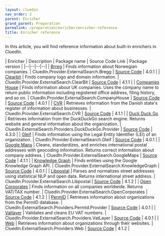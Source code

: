 ```yaml
---
layout: cluedin
nav_order: 3
parent: Enricher
grand_parent: Preparation
permalink: /preparation/enricher/enricher-reference
title: Enricher reference
---
```


In this article, you will find reference information about built-in enrichers in CluedIn.

| Enricher | Description | Package name | Source Code Link | Package version |
|--|--|--|--|
| [Brreg](/preparation/enricher/brreg) | Finds information about Norwegian companies. | CluedIn.Provider.ExternalSearch.Bregg | [Source Code](https://github.com/CluedIn-io/CluedIn.Enricher.Brreg) | 4.0.1 |
| [Clearbit](/preparation/enricher/clearbit) | Finds company logo and domain information. | CluedIn.Provider.ExternalSearch.ClearBit | [Source Code](https://github.com/CluedIn-io/CluedIn.Enricher.ClearBit) | 4.1.1 |
| [Companies House](/preparation/enricher/companies-house) | Finds information about UK companies. Uses the company name to return public information including registered office address, filing history, and so on. | CluedIn.Provider.ExternalSearch.CompanyHouse | [Source Code](https://github.com/CluedIn-io/CluedIn.Enricher.CompanyHouse) | [Source Code](https://github.com/CluedIn-io/CluedIn.Enricher.CompanyHouse) | 4.0.1 |
| [CVR](/preparation/enricher/cvr) | Retrieves information from the Danish state's register of information about businesses. | CluedIn.Provider.ExternalSearch.CVR | [Source Code](https://github.com/CluedIn-io/CluedIn.Enricher.CVR) | 4.1.1 |
| [Duck Duck Go](/preparation/enricher/duckduckgo) | Retrieves information from the DuckDuckGo search engine. Returns website and general information about the organization. | CluedIn.ExternalSearch.Providers.DuckDuckGo.Provider | [Source Code](https://github.com/CluedIn-io/CluedIn.Enricher.DuckDuckGo) | 4.3.0 |
| [Gleif](/preparation/enricher/gleif) | Finds information using the Legal Entity Identifier (LEI) of an organization. | CluedIn.Provider.ExternalSearch.Gleif | [Source Code](https://github.com/CluedIn-io/CluedIn.Enricher.Gleif) | 4.0.1 |
| [Google Maps](/preparation/enricher/google-maps) | Cleans, standardizes, and enriches international postal addresses with geocoding information. Returns correct information about company address. | CluedIn.Provider.ExternalSearch.GoogleMaps | [Source Code](https://github.com/CluedIn-io/CluedIn.Enricher.GoogleMaps) | 4.1.1 |
| [Knowledge Graph](/preparation/enricher/knowledge-graph) | Finds entities using the Google Knowledge Graph API. | CluedIn.Provider.ExternalSearch.KnowledgeGraph | [Source Code](https://github.com/CluedIn-io/CluedIn.Enricher.KnowledgeGraph) | 4.0.1 |
| [Libpostal](/preparation/enricher/libpostal) | Parses and normalizes street addresses using statistical NLP and open data. Returns international street address. | CluedIn.Provider.ExternalSearch.Libpostal | [Source Code](https://github.com/CluedIn-io/CluedIn.Enricher.libpostal) | 4.1.2 |
| [Open Corporates](/preparation/enricher/open-corporates) | Finds information on all companies worldwide. Returns VAT/TAX number. | CluedIn.Provider.ExternalSearch.OpenCorporates | [Source Code](https://github.com/CluedIn-io/CluedIn.Enricher.OpenCorporates) | 4.1.2 |
| [PermID](/preparation/enricher/perm-id) | Retrieves information about organizations from the PermID database. | CluedIn.ExternalSearch.Providers.PermId.Provider | [Source Code](https://github.com/CluedIn-io/CluedIn.Enricher.Permid) | 4.0.1 |
| [Vatlayer](/preparation/enricher/vatlayer) | Validates and cleans EU VAT numbers. | CluedIn.Provider.ExternalSearch.Providers.VatLayer | [Source Code](https://github.com/CluedIn-io/CluedIn.Enricher.VatLayer) | 4.0.1 |
| [Web](/preparation/enricher/web) | Retrieves information about organizations through their websites. | CluedIn.ExternalSearch.Providers.Web | [Source Code](https://github.com/CluedIn-io/CluedIn.Enricher.Web) | 4.1.2 |
